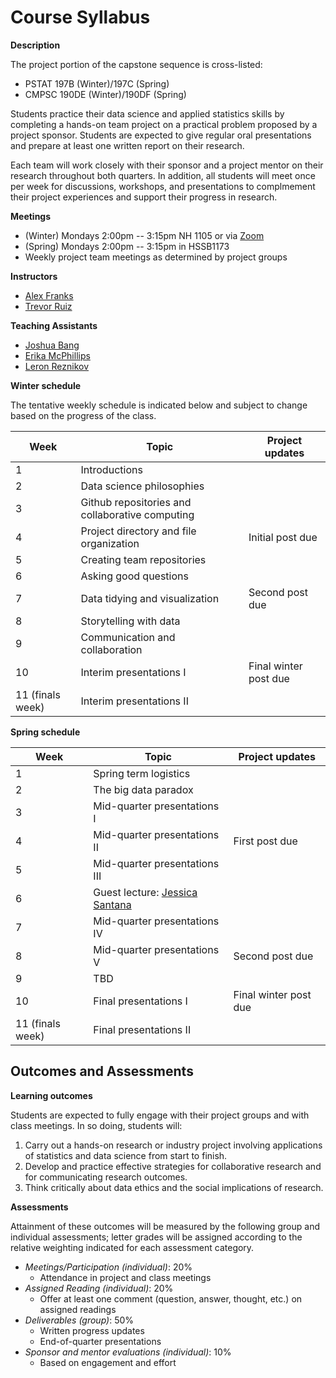 # Course Syllabus

**Description**

The project portion of the capstone sequence is cross-listed:

* PSTAT 197B (Winter)/197C (Spring)
* CMPSC 190DE (Winter)/190DF (Spring)

Students practice their data science and applied statistics skills by completing a hands-on team project on a practical problem proposed by a project sponsor. Students are expected to give regular oral presentations and prepare at least one written report on their research.

Each team will work closely with their sponsor and a project mentor on their research throughout both quarters. In addition, all students will meet once per week for discussions, workshops, and presentations to complmement their project experiences and support their progress in research.

**Meetings**

* (Winter) Mondays 2:00pm -- 3:15pm NH 1105 or via [Zoom](https://ucsb.zoom.us/j/81457783650?pwd=NnlybVFhSHFvSUtOWVBmRU12SUpFdz09)
* (Spring) Mondays 2:00pm -- 3:15pm in HSSB1173
* Weekly project team meetings as determined by project groups  

**Instructors**

* [Alex Franks](mailto:afranks@ucsb.edu)
* [Trevor Ruiz](mailto:tdr@ucsb.edu)

**Teaching Assistants**

* [Joshua Bang](mailto:joshua_bang@ucsb.edu) 
* [Erika McPhillips](mailto:elm00&ucsb.edu)
* [Leron Reznikov](mailto:lreznikov@ucsb.edu)

**Winter schedule**

The tentative weekly schedule is indicated below and subject to change based on the progress of the class.

Week | Topic | Project updates
---|---|---
1 | Introductions |
2 | Data science philosophies |
3 | Github repositories and collaborative computing |
4 | Project directory and file organization | Initial post due
5 | Creating team repositories |
6 | Asking good questions |
7 | Data tidying and visualization | Second post due
8 | Storytelling with data |
9 | Communication and collaboration |
10 | Interim presentations I | Final winter post due
11 (finals week) | Interim presentations II |

**Spring schedule**

Week | Topic | Project updates
---|---|---
1 | Spring term logistics |
2 | The big data paradox |
3 | Mid-quarter presentations I |
4 | Mid-quarter presentations II | First post due
5 | Mid-quarter presentations III |
6 | Guest lecture: [Jessica Santana](https://www.jsantana.org/) |
7 | Mid-quarter presentations IV | 
8 | Mid-quarter presentations V | Second post due
9 | TBD |
10 | Final presentations I | Final winter post due
11 (finals week) | Final presentations II |


## Outcomes and Assessments

**Learning outcomes**

Students are expected to fully engage with their project groups and with class meetings. In so doing, students will:

1. Carry out a hands-on research or industry project involving applications of statistics and data science from start to finish.
2. Develop and practice effective strategies for collaborative research and for communicating research outcomes.
3. Think critically about data ethics and the social implications of research.

**Assessments**

Attainment of these outcomes will be measured by the following group and individual assessments; letter grades will be assigned according to the relative weighting indicated for each assessment category.

* *Meetings/Participation (individual)*: 20%  
    - Attendance in project and class meetings 
* *Assigned Reading (individual)*: 20%
    - Offer at least one comment (question, answer, thought, etc.) on assigned readings
* *Deliverables (group)*: 50%
    - Written progress updates 
    - End-of-quarter presentations
* *Sponsor and mentor evaluations (individual)*: 10%  
    - Based on engagement and effort

